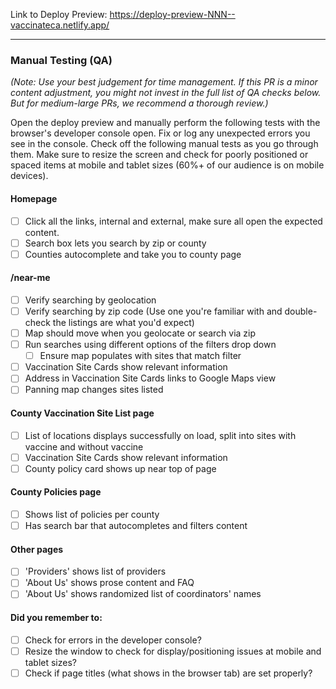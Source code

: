 <!--
	Replace this comment with a description of the change(s) being made.
	Screenshots are especially useful if you want to show how the site is changing.
	If relevant, try to reference Issue IDs that this PR resolves.
-->

<!--
	Replace the NNN in the URL below with the ID of this Pull Request.
	That's the URL where Netlify will automatically deploy a staging build.
-->
Link to Deploy Preview: https://deploy-preview-NNN--vaccinateca.netlify.app/

---

### Manual Testing (QA)

_(Note: Use your best judgement for time management. If this PR is a minor content adjustment, you might not invest in the full list of QA checks below. But for medium-large PRs, we recommend a thorough review.)_

Open the deploy preview and manually perform the following tests with the browser's developer console open. Fix or log any unexpected errors you see in the console. Check off the following manual tests as you go through them. Make sure to resize the screen and check for poorly positioned or spaced items at mobile and tablet sizes (60%+ of our audience is on mobile devices).

#### Homepage
- [ ] Click all the links, internal and external, make sure all open the expected content.
- [ ] Search box lets you search by zip or county
- [ ] Counties autocomplete and take you to county page

#### /near-me
- [ ] Verify searching by geolocation
- [ ] Verify searching by zip code (Use one you're familiar with and double-check the listings are what you'd expect)
- [ ] Map should move when you geolocate or search via zip
- [ ] Run searches using different options of the filters drop down
  - [ ] Ensure map populates with sites that match filter
- [ ] Vaccination Site Cards show relevant information
- [ ] Address in Vaccination Site Cards links to Google Maps view
- [ ] Panning map changes sites listed

#### County Vaccination Site List page
- [ ] List of locations displays successfully on load, split into sites with vaccine and without vaccine
- [ ] Vaccination Site Cards show relevant information
- [ ] County policy card shows up near top of page

#### County Policies page
- [ ] Shows list of policies per county
- [ ] Has search bar that autocompletes and filters content

#### Other pages
- [ ] 'Providers' shows list of providers
- [ ] 'About Us' shows prose content and FAQ
- [ ] 'About Us' shows randomized list of coordinators' names

#### Did you remember to:
- [ ] Check for errors in the developer console?
- [ ] Resize the window to check for display/positioning issues at mobile and tablet sizes?
- [ ] Check if page titles (what shows in the browser tab) are set properly?
